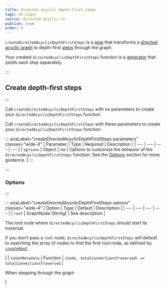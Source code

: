 ```yaml
---
title: directed acyclic depth-first steps
tags: UI Logic
source: directed-acyclic.ts
publish: true
order: 0
---
```


`createDirectedAcyclicDepthFirstSteps` is a [pipe](/docs/logic/pipes-overview) that transforms a [directed acyclic graph](/docs/logic/graph-overview) to depth-first [steps](/docs/logic/graph-overview#step) through the graph.

Your created `directedAcyclicDepthFirstSteps` function is a [generator](https://developer.mozilla.org/en-US/docs/Web/JavaScript/Reference/Global_Objects/Generator) that yields each step separately.

:::
## Create depth-first steps
:::

Call `createDirectedAcyclicDepthFirstSteps` with no parameters to create your `directedAcyclicDepthFirstSteps` function.

Call `createDirectedAcyclicDepthFirstSteps` with these parameters to create your `directedAcyclicDepthFirstSteps` function:

::: ariaLabel="createDirectedAcyclicDepthFirstSteps parameters" classes="wide-4"
| Parameter | Type | Required | Description |
| --- | --- | --- | --- |
| `options` | Object | no | Options to customize the behavior of the `directedAcyclicDepthFirstSteps` function. See the [Options](#options) section for more guidance. |
:::


:::
### Options
:::

::: ariaLabel="createDirectedAcyclicDepthFirstSteps options" classes="wide-4"
| Option | Type | Default | Description |
| --- | --- | --- | --- |
| `root` | GraphNode (String) | See description | <p>The root node where `directedAcyclicDepthFirstSteps` should start its traversal.</p><p>If you don't pass a `root` node, `directedAcyclicDepthFirstSteps` will default to searching the array of nodes to find the first root node, as defined by [`createRoot`](/docs/logic/pipes/root).</p> |
| `toSetMetadata` | Function | `(node, totalConnectionsTraversed) => totalConnectionsTraversed` | <p>When stepping through the graph</p> |
